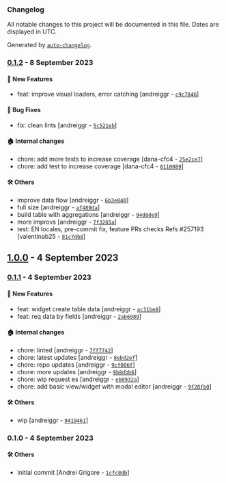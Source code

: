 ### Changelog

All notable changes to this project will be documented in this file. Dates are displayed in UTC.

Generated by [`auto-changelog`](https://github.com/CookPete/auto-changelog).

### [0.1.2](https://github.com/eea/volto-elastic-csv-widget/compare/1.0.0...0.1.2) - 8 September 2023

#### :rocket: New Features

- feat: improve visual loaders, error catching [andreiggr - [`c9c7846`](https://github.com/eea/volto-elastic-csv-widget/commit/c9c784627f017a2eb9d214d6c0e8816d35029d15)]

#### :bug: Bug Fixes

- fix: clean lints [andreiggr - [`5c521eb`](https://github.com/eea/volto-elastic-csv-widget/commit/5c521eb32d2275635b42e2f72231c6cff71aa768)]

#### :house: Internal changes

- chore: add more tests to increase coverage [dana-cfc4 - [`25e2ce7`](https://github.com/eea/volto-elastic-csv-widget/commit/25e2ce747c01758d542547057126425d4c7af77e)]
- chore: add test to increase coverage [dana-cfc4 - [`8110089`](https://github.com/eea/volto-elastic-csv-widget/commit/8110089a750d41077a6af40f3baf06150645f118)]

#### :hammer_and_wrench: Others

- improve data flow [andreiggr - [`6b3e840`](https://github.com/eea/volto-elastic-csv-widget/commit/6b3e84083445fecfefaee87ed84169d0672e6365)]
- full size [andreiggr - [`af489da`](https://github.com/eea/volto-elastic-csv-widget/commit/af489da91a7028d19aba9634bc5c581728dd5e64)]
- build table with aggregations [andreiggr - [`94d8de9`](https://github.com/eea/volto-elastic-csv-widget/commit/94d8de9dad17a8414aa8403cb74eb7a2ea007fdf)]
- more improvs [andreiggr - [`7f3265a`](https://github.com/eea/volto-elastic-csv-widget/commit/7f3265a49013bd7c6e15ca2899ad622ebf66df22)]
- test: EN locales, pre-commit fix, feature PRs checks Refs #257193 [valentinab25 - [`81c7db8`](https://github.com/eea/volto-elastic-csv-widget/commit/81c7db88d8ce34cccf4db7aac135f4ce0f8f830f)]
## [1.0.0](https://github.com/eea/volto-elastic-csv-widget/compare/0.1.1...1.0.0) - 4 September 2023

### [0.1.1](https://github.com/eea/volto-elastic-csv-widget/compare/0.1.0...0.1.1) - 4 September 2023

#### :rocket: New Features

- feat: widget create table data [andreiggr - [`ac31be8`](https://github.com/eea/volto-elastic-csv-widget/commit/ac31be85db8222e146f6603b0d94bc4bb72cfd76)]
- feat: req data by fields [andreiggr - [`2ab6989`](https://github.com/eea/volto-elastic-csv-widget/commit/2ab69890480aa9fafc78ebccc71221146b7c9f9f)]

#### :house: Internal changes

- chore: linted [andreiggr - [`7ff7742`](https://github.com/eea/volto-elastic-csv-widget/commit/7ff7742fe762ad5e70d0de4a90289e03d4c45652)]
- chore: latest updates [andreiggr - [`8ebd2ef`](https://github.com/eea/volto-elastic-csv-widget/commit/8ebd2efba688a3fa37c96d0c6cca98c12341888a)]
- chore: repo updates [andreiggr - [`9cf006f`](https://github.com/eea/volto-elastic-csv-widget/commit/9cf006fe011c781cca9226bee2862724aab71fc7)]
- chore: more updates [andreiggr - [`9b8dbb6`](https://github.com/eea/volto-elastic-csv-widget/commit/9b8dbb63e72729f6b6fcacd132a0940b8d0bb878)]
- chore: wip request es [andreiggr - [`eb0932a`](https://github.com/eea/volto-elastic-csv-widget/commit/eb0932a7413cb10c9f46b0619fe08800b7adddbd)]
- chore: add basic view/widget with modal editor [andreiggr - [`9f28fb0`](https://github.com/eea/volto-elastic-csv-widget/commit/9f28fb0a6116eae73376fb2d0fa6975563bcf679)]

#### :hammer_and_wrench: Others

- wip [andreiggr - [`9419461`](https://github.com/eea/volto-elastic-csv-widget/commit/941946120529e70bbb29a48047c456883f863f33)]
### 0.1.0 - 4 September 2023

#### :hammer_and_wrench: Others

- Initial commit [Andrei Grigore - [`1cfc8db`](https://github.com/eea/volto-elastic-csv-widget/commit/1cfc8db78d53986e9c062418424da38a2b28e403)]
